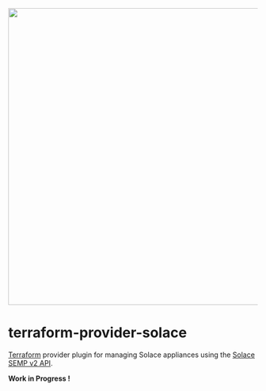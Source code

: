 <img src="https://cdn.rawgit.com/hashicorp/terraform-website/master/content/source/assets/images/logo-hashicorp.svg" width="600px">

# terraform-provider-solace

[Terraform](https://www.terraform.io) provider plugin for managing Solace appliances using the [Solace SEMP v2 API](https://docs.solace.com/SEMP/Using-SEMP.htm).

**Work in Progress !**
